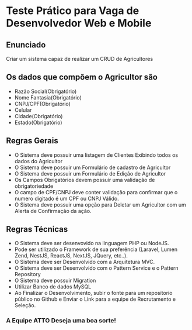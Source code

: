 # Teste Prático para Vaga de Desenvolvedor Web e Mobile

## Enunciado
Criar um sistema capaz de realizar um CRUD de Agricultores

## Os dados que compõem o Agricultor são
- Razão Social(Obrigatório)
- Nome Fantasia(Obrigatório)
- CNPJ/CPF(Obrigatório)
- Celular
- Cidade(Obrigatório)
- Estado(Obrigatório)

## Regras Gerais
- O Sistema deve possuir uma listagem de Clientes Exibindo todos os dados do Agricultor
- O Sistema deve possuir um Formulário de cadastro de Agricultor
- O Sistema deve possuir um Formulário de Edição de Agricultor
- Os Campos Obrigatórios devem possuir uma validação de obrigatoriedade
- O campo de CPF/CNPJ deve conter validação para confirmar que o numero digitado é um CPF ou CNPJ Válido.
- O Sistema deve possuir uma opção para Deletar um Agricultor com um Alerta de Confirmação da ação.

## Regras Técnicas
- O Sistema deve ser desenvovido na linguagem PHP ou NodeJS.
- Pode ser utilizado o Framework de sua preferência (Laravel, Lumen Zend, NestJS, ReactJS, NextJS, JQuery, etc..).
- O Sistema deve ser Desenvolvido com a Arquitetura MVC.
- O Sistema deve ser Desenvolvido com o Pattern Service e o Pattern Repository
- O Sistema deve possuir Migration
- Utilizar Banco de dados MySQL
- Ao Finalizar o Desenvolvimento, subir o fonte para um repositorio público no Github e Enviar o Link para a equipe de Recrutamento e Seleção.


### A Equipe ATTO Deseja uma boa sorte!
